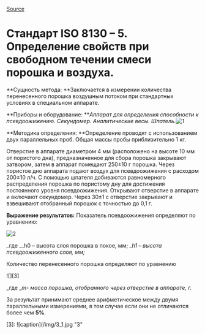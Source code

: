 
[Source](http://vseokraskah.net/standart-iso-8130-5 "Permalink to Стандарт ISO 8130 – 5. Определение свойств при свободном течении смеси порошка и воздуха.")

# Стандарт ISO 8130 – 5. Определение свойств при свободном течении смеси порошка и воздуха.

**Сущность метода: **Заключается в измерении количества перенесенного порошка воздушным потоком при стандартных условиях в специальном аппарате.

**Приборы и оборудование: **_Аппарат _для определения способности к псевдоожижению_. Секундомер. Аналитические весы. Шпатель.![][1]_

**Методика определения: **Определение проводят с использованием двух параллельных проб. Общая массы пробы приблизительно 1 кг.

Отверстие в аппарате диаметром 4 мм (расположено на высоте 10 мм от пористого дна), предназначенное для сбора порошка закрывают затвором, затем в аппарат помещают 250±10 г порошка. Через пористое дно аппарата подают воздух для псевдоожижения с расходом 200±10 л/ч. С помощью шпателя добиваются равномерного распределения порошка по пористому дну для достижения постоянного уровня псевдоожижения. Открывают отверстие в аппарате и включают секундомер. Через 30±1 с отверстие закрывают и взвешивают отобранный порошок с точностью до 0,1 г.

**Выражение результатов:** Показатель псевдоожижения определяют по уравнению:

![][2]

_где __h0 – высота слоя порошка в покое, мм; __h1 – высота псевдоожиженного слоя, мм;_

Количество перенесенного порошка определяют по уравнению

![][3]

_где __m- масса порошка, отобранного через отверстие в аппарате, г._

За результат принимают среднее арифметическое между двумя параллельными измерениями, в том случае если они не отличаются более чем **5%**.

[1]: /img/15-300x168.jpg "1"
[2]: /img/24.jpg "2"
[3]: ![caption](/img/3_1.jpg "3"

  